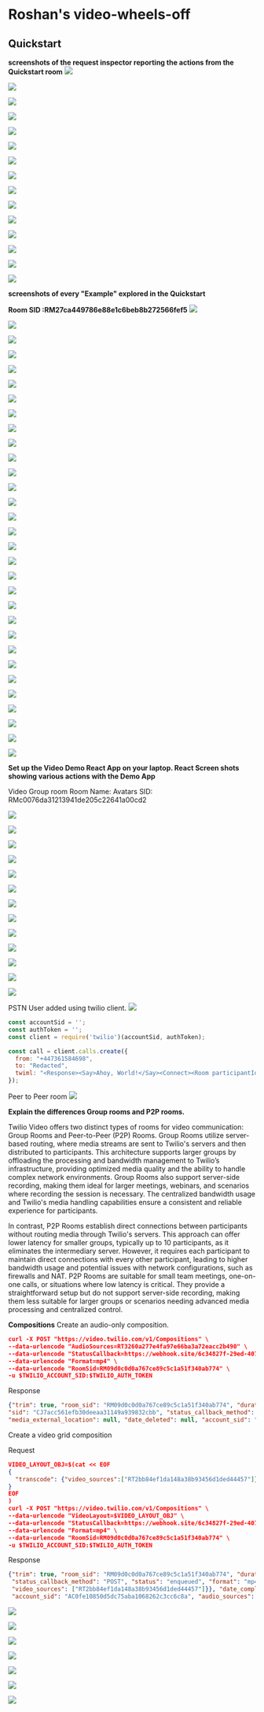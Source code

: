# Roshan's video-wheels-off

## Quickstart

**screenshots of the request inspector reporting the actions from the Quickstart room**
![](images/quick/Screenshot1.png)

![](images/quick/Screenshot2.png)

![](images/quick/Screenshot3.png)

![](images/quick/Screenshot4.png)

![](images/quick/Screenshot5.png)

![](images/quick/Screenshot6.png)

![](images/quick/Screenshot7.png)

![](images/quick/Screenshot8.png)

![](images/quick/Screenshot9.png)

![](images/quick/Screenshot10.png)

![](images/quick/Screenshot11.png)

![](images/quick/Screenshot12.png)

![](images/quick/Screenshot13.png)

![](images/quick/Screenshot14.png)

![](images/quick/Screenshot15.png)


**screenshots of every "Example" explored in the Quickstart**

**Room SID :RM27ca449786e88e1c6beb8b272566fef5** 
![](images/image51.png)

![](images/image48.png)

![](images/image11.png)

![](images/image22.png)

![](images/image36.png)

![](images/image69.png)

![](images/image59.png)

![](images/image46.png)

![](images/image26.png)

![](images/image4.png)

![](images/image53.png)

![](images/image23.png)

![](images/image40.png)

![](images/image72.png)

![](images/image9.png)

![](images/image19.png)

![](images/image2.png)

![](images/image49.png)

![](images/image57.png)

![](images/image55.png)

![](images/image41.png)

![](images/image1.png)

![](images/image24.png)

![](images/image50.png)

![](images/image25.png)

![](images/image12.png)

![](images/image71.png)

![](images/image35.png)

![](images/image8.png)

![](images/image63.png)

![](images/image14.png)



**Set up the Video Demo React App on your laptop.
React Screen shots showing various actions with the Demo App**

Video Group room
Room Name: Avatars
SID: RMc0076da31213941de205c22641a00cd2


![](images/image15.png)

![](images/image45.png)

![](images/image34.png)

![](images/image6.png)

![](images/image58.png)

![](images/image56.png)

![](images/image42.png)

![](images/image29.png)

![](images/image73.png)

![](images/image33.png)

![](images/image54.png)

![](images/image62.png)

![](images/image17.png)

PSTN User added using twilio client.
![](images/image7.png)
```Javascript
const accountSid = '';
const authToken = '';
const client = require('twilio')(accountSid, authToken);

const call = client.calls.create({
  from: "+447361584698",
  to: "Redacted",
  twiml: "<Response><Say>Ahoy, World!</Say><Connect><Room participantIdentity='Kuruk'>Avatars</Room></Connect></Response>",
});
```

Peer to Peer room
![](images/image43.png)

**Explain the differences Group rooms and P2P rooms.**

Twilio Video offers two distinct types of rooms for video communication: Group Rooms and Peer-to-Peer (P2P) Rooms. Group Rooms utilize server-based routing, where media streams are sent to Twilio's servers and then distributed to participants. This architecture supports larger groups by offloading the processing and bandwidth management to Twilio’s infrastructure, providing optimized media quality and the ability to handle complex network environments. Group Rooms also support server-side recording, making them ideal for larger meetings, webinars, and scenarios where recording the session is necessary. The centralized bandwidth usage and Twilio's media handling capabilities ensure a consistent and reliable experience for participants.

In contrast, P2P Rooms establish direct connections between participants without routing media through Twilio's servers. This approach can offer lower latency for smaller groups, typically up to 10 participants, as it eliminates the intermediary server. However, it requires each participant to maintain direct connections with every other participant, leading to higher bandwidth usage and potential issues with network configurations, such as firewalls and NAT. P2P Rooms are suitable for small team meetings, one-on-one calls, or situations where low latency is critical. They provide a straightforward setup but do not support server-side recording, making them less suitable for larger groups or scenarios needing advanced media processing and centralized control.

**Compositions**
Create an audio-only composition.

```json
curl -X POST "https://video.twilio.com/v1/Compositions" \ 
--data-urlencode "AudioSources=RT3260a277e4fa97e66ba3a72eacc2b490" \
--data-urlencode "StatusCallback=https://webhook.site/6c34827f-29ed-407f-b86e-d20e9363f5e4" \                  
--data-urlencode "Format=mp4" \                                
--data-urlencode "RoomSid=RM09d0c0d0a767ce89c5c1a51f340ab774" \
-u $TWILIO_ACCOUNT_SID:$TWILIO_AUTH_TOKEN
```
Response
```Json
{"trim": true, "room_sid": "RM09d0c0d0a767ce89c5c1a51f340ab774", "duration": 0, "size": 0, "audio_sources_excluded": [],
"sid": "CJ7acc561efb30deeaa31149a939832cbb", "status_callback_method": "POST", "status": "enqueued", "format": "mp4", "bitrate": 0, "video_layout": {}, "date_completed": null, "url": "https://video.twilio.com/v1/Compositions/CJ7acc561efb30deeaa31149a939832cbb",
"media_external_location": null, "date_deleted": null, "account_sid": "AC0fe10850d5dc75aba1068262c3cc6c8a", "audio_sources": ["RT3260a277e4fa97e66ba3a72eacc2b490"], "date_created": "2024-06-26T13:38:33Z", "resolution": "640x480", "status_callback": "https://webhook.site/6c34827f-29ed-407f-b86e-d20e9363f5e4", "links": {"media": "https://video.twilio.com/v1/Compositions/CJ7acc561efb30deeaa31149a939832cbb/Media"}
```

Create a video grid composition

Request
```json
VIDEO_LAYOUT_OBJ=$(cat << EOF
{
  "transcode": {"video_sources":["RT2bb84ef1da148a38b93456d1ded44457"]}
}
EOF
)
curl -X POST "https://video.twilio.com/v1/Compositions" \
--data-urlencode "VideoLayout=$VIDEO_LAYOUT_OBJ" \
--data-urlencode "StatusCallback=https://webhook.site/6c34827f-29ed-407f-b86e-d20e9363f5e4" \
--data-urlencode "Format=mp4" \
--data-urlencode "RoomSid=RM09d0c0d0a767ce89c5c1a51f340ab774" \
-u $TWILIO_ACCOUNT_SID:$TWILIO_AUTH_TOKEN
```
Response
```json
{"trim": true, "room_sid": "RM09d0c0d0a767ce89c5c1a51f340ab774", "duration": 0, "size": 0, "audio_sources_excluded": [], "sid": "CJ5e913a918c2674bb63f170af1c5b5444",
 "status_callback_method": "POST", "status": "enqueued", "format": "mp4", "bitrate": 0, "video_layout": {"transcode": {"z_pos": 0, "reuse": "show_oldest", "x_pos": 0, "max_columns": null, "cells_excluded": [], "video_sources_excluded": [], "height": null, "width": null, "max_rows": null, "y_pos": 0, 
 "video_sources": ["RT2bb84ef1da148a38b93456d1ded44457"]}}, "date_completed": null, "url": "https://video.twilio.com/v1/Compositions/CJ5e913a918c2674bb63f170af1c5b5444", "media_external_location": null, "date_deleted": null, 
 "account_sid": "AC0fe10850d5dc75aba1068262c3cc6c8a", "audio_sources": [], "date_created": "2024-06-26T13:41:07Z", "resolution": "640x480", "status_callback": "https://webhook.site/6c34827f-29ed-407f-b86e-d20e9363f5e4", "links": {"media": "https://video.twilio.com/v1/Compositions/CJ5e913a918c2674bb63f170af1c5b5444/Media"}}
```


![](images/image.png)

![](images/image.png)

![](images/image.png)

![](images/image.png)

![](images/image.png)

![](images/image.png)

![](images/image.png)
